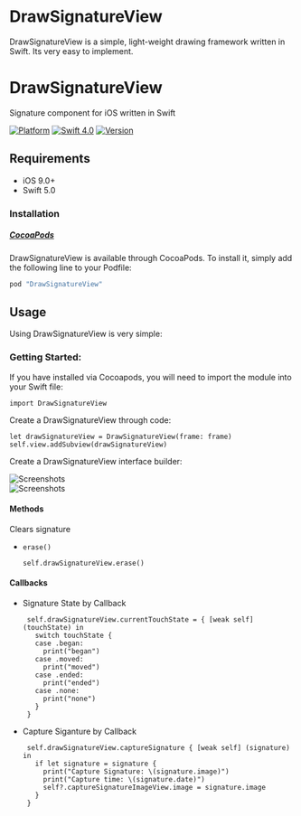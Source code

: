 # DrawSignatureView
DrawSignatureView is a simple, light-weight drawing framework written in Swift. Its very easy to implement. 


# DrawSignatureView

Signature component for iOS written in Swift

[![Platform](https://img.shields.io/cocoapods/p/DrawSignatureView.svg?style=flat)](http://cocoapods.org/pods/DrawSignatureView)
[![Swift 4.0](https://img.shields.io/badge/Swift-5.0-orange.svg?style=flat)](https://developer.apple.com/swift/)
[![Version](https://img.shields.io/cocoapods/v/DrawSignatureView.svg?style=flat)](https://cocoapods.org/?q=DrawSignatureView)

## Requirements
* iOS 9.0+
* Swift 5.0

### Installation

##### [CocoaPods](http://cocoapods.org)

DrawSignatureView is available through CocoaPods. To install it, simply add the following line to your Podfile:
```ruby
pod "DrawSignatureView"
```

## Usage

Using DrawSignatureView is very simple:

### Getting Started:

If you have installed via Cocoapods, you will need to import the module into your Swift file:

    import DrawSignatureView

Create a DrawSignatureView through code:

    let drawSignatureView = DrawSignatureView(frame: frame)
    self.view.addSubview(drawSignatureView)

Create a DrawSignatureView interface builder:

![Screenshots](https://raw.githubusercontent.com/ipraba/DrawSignatureView/master/Screenshots/Inspector.png)   
![Screenshots](https://raw.githubusercontent.com/ipraba/DrawSignatureView/master/Screenshots/importInView.png)


#### Methods

Clears signature

* `erase()`

      self.drawSignatureView.erase()

#### Callbacks
  
  * Signature State by Callback
  
         self.drawSignatureView.currentTouchState = { [weak self] (touchState) in
           switch touchState {
           case .began:
             print("began")
           case .moved:
             print("moved")
           case .ended:
             print("ended")
           case .none:
             print("none")
           }
         }

*  Capture Siganture by Callback
    
        self.drawSignatureView.captureSignature { [weak self] (signature) in
          if let signature = signature {
            print("Capture Signature: \(signature.image)")
            print("Capture time: \(signature.date)")
            self?.captureSignatureImageView.image = signature.image
          }
        }
